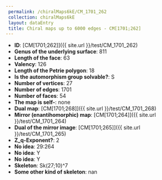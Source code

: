 ```yaml
--- 
 permalink: /chiralMaps6kE/CM_1701_262 
 collection: chiralMaps6kE
 layout: dataEntry
 title: Chiral maps up to 6000 edges - CM[1701;262]
---
```


- **ID**: [CM[1701;262]]({{ site.url }}/test/CM_1701_262)
- **Genus of the underlying surface**: 811
- **Length of the face**: 63
- **Valency**: 126
- **Length of the Petrie polygon**: 18
- **Is the automorphism group solvable?**: S
- **Number of vertices**: 27
- **Number of edges**: 1701
- **Number of faces**: 54
- **The map is self-**: none
- **Dual map**: [CM[1701;268]]({{ site.url }}/test/CM_1701_268)
- **Mirror (enantihomorphic) map**: [CM[1701;264]]({{ site.url }}/test/CM_1701_264)
- **Dual of the mirror image**: [CM[1701;265]]({{ site.url }}/test/CM_1701_265)
- **Z_q-Exponent?**: 2
- **No idea**:  29:264
- **No idea**: Y
- **No idea**: Y
- **Skeleton**: Sk(27;10)^7
- **Some other kind of skeleton**: nan

